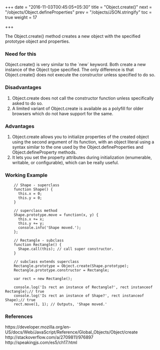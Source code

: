 +++
date = "2016-11-03T00:45:05+05:30"
title = "Object.create()"
next = "/objects/Object.defineProperties"
prev = "/objects/JSON.stringify"
toc = true
weight = 17

+++

The Object.create() method creates a new object with the specified prototype object and properties.

<h3>Need for this</h3>
Object.create() is very similar to the `new` keyword. Both create a new instance of the Object type specified. The only difference is that Object.create() does not execute the constructor unless specified to do so.

<h3>Disadvantages</h3>
<ol>
  <li>Object.create does not call the constructor function unless specifically asked to do so.</li>
  <li>A limited variant of Object.create is available as a polyfill for older browsers which do not have support for the same.</li>
</ol>

<h3>Advantages</h3>
<ol>
  <li>Object.create allows you to initialize properties of the created object using the second argument of its function, with an object literal using a syntax similar to the one used by the Object.defineProperties and Object.defineProperty methods.</li>
  <li>It lets you set the property attributes during initialization (enumerable, writable, or configurable), which can be really useful.</li>
</ol>

<h3>Working Example</h3>

		// Shape - superclass
		function Shape() {
		  this.x = 0;
		  this.y = 0;
		}

		// superclass method
		Shape.prototype.move = function(x, y) {
		  this.x += x;
		  this.y += y;
		  console.info('Shape moved.');
		};

		// Rectangle - subclass
		function Rectangle() {
		  Shape.call(this); // call super constructor.
		}

		// subclass extends superclass
		Rectangle.prototype = Object.create(Shape.prototype);
		Rectangle.prototype.constructor = Rectangle;

		var rect = new Rectangle();

		console.log('Is rect an instance of Rectangle?', rect instanceof Rectangle);// true
		console.log('Is rect an instance of Shape?', rect instanceof Shape);// true
		rect.move(1, 1); // Outputs, 'Shape moved.'

<h3>References</h3>
https://developer.mozilla.org/en-US/docs/Web/JavaScript/Reference/Global_Objects/Object/create
<br>
http://stackoverflow.com/a/2709811/976897
<br>
http://speakingjs.com/es5/ch17.html